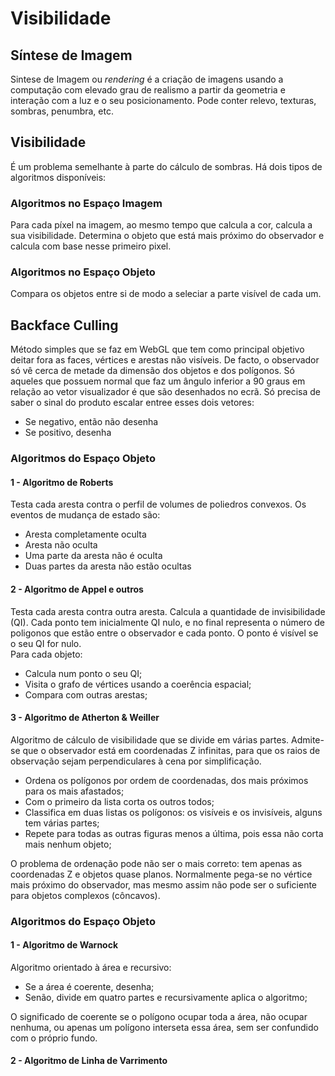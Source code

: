 # Visibilidade

## Síntese de Imagem

Sintese de Imagem ou *rendering* é a criação de imagens usando a computação com elevado grau de realismo a partir da geometria e interação com a luz e o seu posicionamento. Pode conter relevo, texturas, sombras, penumbra, etc.

## Visibilidade

É um problema semelhante à parte do cálculo de sombras. Há dois tipos de algoritmos disponíveis:

### Algoritmos no Espaço Imagem

Para cada píxel na imagem, ao mesmo tempo que calcula a cor, calcula a sua visibilidade. Determina o objeto que está mais próximo do observador e calcula com base nesse primeiro pixel.

### Algoritmos no Espaço Objeto

Compara os objetos entre si de modo a seleciar a parte visível de cada um. 

## Backface Culling

Método simples que se faz em WebGL que tem como principal objetivo deitar fora as faces, vértices e arestas não visíveis. De facto, o observador só vê cerca de metade da dimensão dos objetos e dos polígonos. Só aqueles que possuem normal que faz um ângulo inferior a 90 graus em relação ao vetor visualizador é que são desenhados no ecrã. Só precisa de saber o sinal do produto escalar entree esses dois vetores:
- Se negativo, então não desenha
- Se positivo, desenha

### Algoritmos do Espaço Objeto

#### 1 - Algoritmo de Roberts

Testa cada aresta contra o perfil de volumes de poliedros convexos. Os eventos de mudança de estado são:
- Aresta completamente oculta
- Aresta não oculta
- Uma parte da aresta não é oculta
- Duas partes da aresta não estão ocultas

#### 2 - Algoritmo de Appel e outros

Testa cada aresta contra outra aresta. Calcula a quantidade de invisibilidade (QI). Cada ponto tem inicialmente QI nulo, e no final representa o número de poligonos que estão entre o observador e cada ponto. O ponto é visível se o seu QI for nulo. <br>
Para cada objeto:
- Calcula num ponto o seu QI;
- Visita o grafo de vértices usando a coerência espacial;
- Compara com outras arestas;

#### 3 - Algoritmo de Atherton & Weiller

Algoritmo de cálculo de visibilidade que se divide em várias partes. Admite-se que o observador está em coordenadas Z infinitas, para que os raios de observação sejam perpendiculares à cena por simplificação.

- Ordena os polígonos por ordem de coordenadas, dos mais próximos para os mais afastados;
- Com o primeiro da lista corta os outros todos;
- Classifica em duas listas os polígonos: os visíveis e os invisíveis, alguns tem várias partes;
- Repete para todas as outras figuras menos a última, pois essa não corta mais nenhum objeto;

O problema de ordenação pode não ser o mais correto: tem apenas as coordenadas Z e objetos quase planos. Normalmente pega-se no vértice mais próximo do observador, mas mesmo assim não pode ser o suficiente para objetos complexos (côncavos).

### Algoritmos do Espaço Objeto

#### 1 - Algoritmo de Warnock 

Algoritmo orientado à área e recursivo:
- Se a área é coerente, desenha;
- Senão, divide em quatro partes e recursivamente aplica o algoritmo;

O significado de coerente se o polígono ocupar toda a área, não ocupar nenhuma, ou apenas um polígono interseta essa área, sem ser confundido com o próprio fundo.

#### 2 - Algoritmo de Linha de Varrimento


